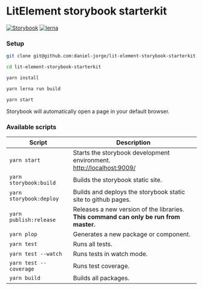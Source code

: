 # LitElement storybook starterkit

[![Storybook](https://cdn.jsdelivr.net/gh/storybookjs/brand@master/badge/badge-storybook.svg)](XXX)
[![lerna](https://img.shields.io/badge/maintained%20with-lerna-cc00ff.svg)](https://lerna.js.org/)

### Setup

```sh
git clone git@github.com:daniel-jorge/lit-element-storybook-starterkit.git

cd lit-element-storybook-starterkit

yarn install

yarn lerna run build

yarn start
```

Storybook will automatically open a page in your default browser.

### Available scripts

| Script                  | Description                                                                                         |
| ----------------------- | --------------------------------------------------------------------------------------------------- |
| `yarn start`  | Starts the storybook development environment.<br />[http://localhost:9009/](http://localhost:9009/) |
| `yarn storybook:build`  | Builds the storybook static site.                                                                   |
| `yarn storybook:deploy` | Builds and deploys the storybook static site to github pages.                                       |
| `yarn publish:release`  | Releases a new version of the libraries.<br />**This command can only be run from master.**         |
| `yarn plop`             | Generates a new package or component.                                                               |
| `yarn test`             | Runs all tests.                                                                                     |
| `yarn test --watch`     | Runs tests in watch mode.                                                                           |
| `yarn test --coverage`  | Runs test coverage.                                                                                 |
| `yarn build`            | Builds all packages.                                                                                |
